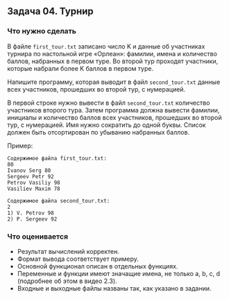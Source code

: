 ## Задача 04. Турнир 
### Что нужно сделать
В файле `first_tour.txt` записано число K и данные об участниках турнира по настольной игре «Орлеан»: фамилии, имена и количество баллов, набранных в первом туре. Во второй тур проходят участники, которые набрали более K баллов в первом туре. 

Напишите программу, которая выводит в файл `second_tour.txt` данные всех участников, прошедших во второй тур, с нумерацией. 

В первой строке нужно вывести в файл `second_tour.txt` количество участников второго тура. Затем программа должна вывести фамилии, инициалы и количество баллов всех участников, прошедших во второй тур, с нумерацией. Имя нужно сократить до одной буквы. Список должен быть отсортирован по убыванию набранных баллов.

Пример:
```
Содержимое файла first_tour.txt:
80
Ivanov Serg 80
Sergeev Petr 92
Petrov Vasiliy 98
Vasiliev Maxim 78

Содержимое файла second_tour.txt:
2
1) V. Petrov 98
2) P. Sergeev 92
```
### Что оценивается
- Результат вычислений корректен.
- Формат вывода соответствует примеру.
- Основной функционал описан в отдельных функциях.
- Переменные и функции имеют значащие имена, не только a, b, c, d (подробнее об этом в видео 2.3).
- Входные и выходные файлы названы так, как указано в задании.

